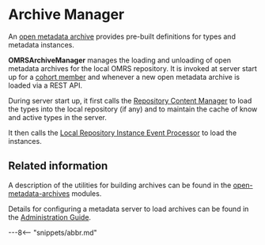 <!-- SPDX-License-Identifier: CC-BY-4.0 -->
<!-- Copyright Contributors to the ODPi Egeria project. -->

# Archive Manager

An [open metadata archive](../open-metadata-archive.md) provides pre-built definitions
for types and metadata instances.

**OMRSArchiveManager** manages the loading and unloading of open metadata archives for the local OMRS repository.
It is invoked at server start up for a [cohort member](../cohort-member.md)
and whenever a new open metadata archive is loaded via a REST API.
 
During server start up, it first calls the [Repository Content Manager](repository-content-manager.md)
to load the types into the local repository (if any) and to maintain the cache of know and active types in the server.

It then calls the [Local Repository Instance Event Processor](local-repository-instance-event-processor.md) to
load the instances. 

## Related information

A description of the utilities for building archives
can be found in the [open-metadata-archives](/egeria-docs/concepts/open-metadata-archives)
modules.

Details for configuring a metadata server to load archives can be found in the
[Administration Guide](/egeria-docs/guides/admin).

---8<-- "snippets/abbr.md"
